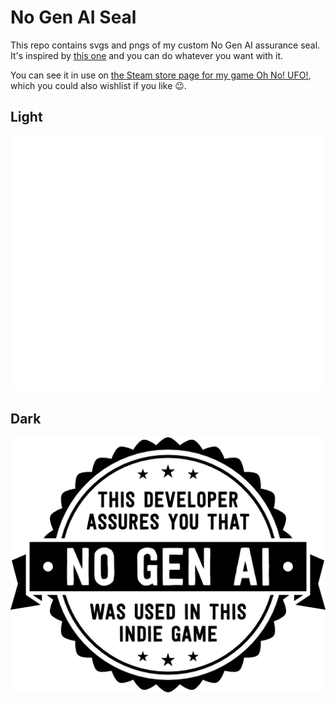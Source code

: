 # No Gen AI Seal

This repo contains svgs and pngs of my custom No Gen AI assurance seal. It's inspired by [this one](https://www.polygon-treehouse.com/no-gen-ai-seal) and you can do whatever you want with it.

You can see it in use on [the Steam store page for my game Oh No! UFO!](https://store.steampowered.com/app/3314190/Oh_No_UFO/), which you could also wishlist if you like 😉.

## Light
![Seal Light](Seal_light.png)

## Dark
![Seal Dark](Seal_dark.png)
